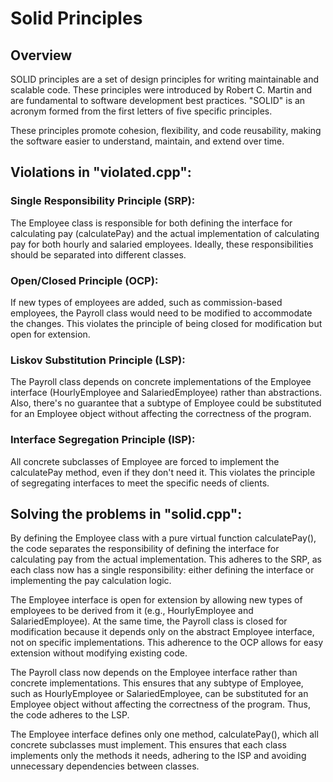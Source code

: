 # Solid Principles
## Overview
SOLID principles are a set of design principles for writing maintainable and scalable code. These principles were introduced by Robert C. Martin and are fundamental to software development best practices. "SOLID" is an acronym formed from the first letters of five specific principles.

These principles promote cohesion, flexibility, and code reusability, making the software easier to understand, maintain, and extend over time.

## Violations in "violated.cpp":

### Single Responsibility Principle (SRP):
The Employee class is responsible for both defining the interface for calculating pay (calculatePay) and the actual implementation of calculating pay for both hourly and salaried employees. Ideally, these responsibilities should be separated into different classes.

### Open/Closed Principle (OCP):
If new types of employees are added, such as commission-based employees, the Payroll class would need to be modified to accommodate the changes. This violates the principle of being closed for modification but open for extension.

### Liskov Substitution Principle (LSP):
The Payroll class depends on concrete implementations of the Employee interface (HourlyEmployee and SalariedEmployee) rather than abstractions. Also, there's no guarantee that a subtype of Employee could be substituted for an Employee object without affecting the correctness of the program.

### Interface Segregation Principle (ISP):
All concrete subclasses of Employee are forced to implement the calculatePay method, even if they don't need it. This violates the principle of segregating interfaces to meet the specific needs of clients.

## Solving the problems in "solid.cpp":

By defining the Employee class with a pure virtual function calculatePay(), the code separates the responsibility of defining the interface for calculating pay from the actual implementation. This adheres to the SRP, as each class now has a single responsibility: either defining the interface or implementing the pay calculation logic.

The Employee interface is open for extension by allowing new types of employees to be derived from it (e.g., HourlyEmployee and SalariedEmployee). At the same time, the Payroll class is closed for modification because it depends only on the abstract Employee interface, not on specific implementations. This adherence to the OCP allows for easy extension without modifying existing code.

The Payroll class now depends on the Employee interface rather than concrete implementations. This ensures that any subtype of Employee, such as HourlyEmployee or SalariedEmployee, can be substituted for an Employee object without affecting the correctness of the program. Thus, the code adheres to the LSP.

The Employee interface defines only one method, calculatePay(), which all concrete subclasses must implement. This ensures that each class implements only the methods it needs, adhering to the ISP and avoiding unnecessary dependencies between classes.
